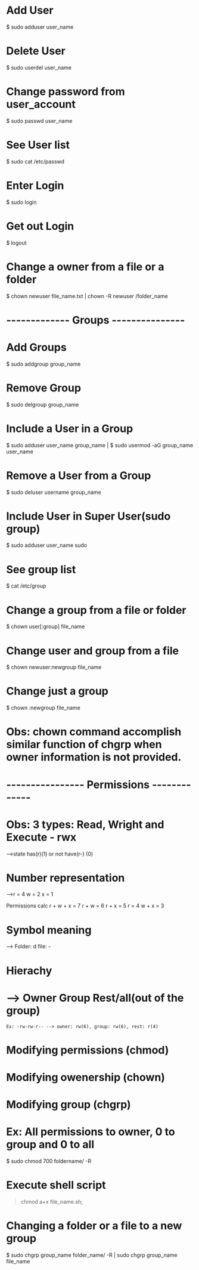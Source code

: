 # Add User
 $ sudo adduser user_name

# Delete User
 $ sudo userdel user_name

# Change password from user_account
 $ sudo passwd user_name

# See User list
 $ sudo cat /etc/passwd

# Enter Login
 $ sudo login

# Get out Login
 $ logout

# Change a owner from a file or a folder
 $ chown newuser file_name.txt | chown -R newuser /folder_name

# ------------- Groups ---------------
# Add Groups
 $ sudo addgroup group_name

# Remove Group
 $ sudo delgroup group_name

# Include a User in a Group
 $ sudo adduser user_name group_name |
 $ sudo usermod -aG group_name user_name


# Remove a User from a Group
 $ sudo deluser username group_name

# Include User in Super User(sudo group)
 $ sudo adduser user_name sudo

# See group list
 $ cat /etc/group

# Change a group from a file or folder
 $ chown user[:group] file_name

# Change user and group from a file
 $ chown newuser:newgroup file_name

# Change just a group
 $ chown :newgroup file_name

# Obs: chown command accomplish similar function of chgrp when owner information is not provided.

# ---------------- Permissions -------------
# Obs: 3 types: Read, Wright and Execute - rwx
-->state has(r)(1) or not have(r-) (0)
# Number representation
-->r = 4
   w = 2
   x = 1

   Permissions calc
   r + w + x = 7
   r + w = 6
   r + x = 5
   r = 4
   w + x = 3


# Symbol meaning
-->
   Folder: d
   file:   -
# Hierachy
# --> Owner Group Rest/all(out of the group)
    Ex: -rw-rw-r-- --> owner: rw(6), group: rw(6), rest: r(4)

# Modifying permissions (chmod)
# Modifying owenership (chown)
# Modifying group (chgrp)

# Ex: All permissions to owner, 0 to group and 0 to all
 $ sudo chmod 700 foldername/ -R

# Execute shell script
> chmod a+x file_name.sh;

# Changing a folder or a file to a new group
 $ sudo chgrp group_name folder_name/ -R | sudo chgrp group_name file_name

